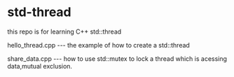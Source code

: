 # std-thread
this repo is for learning C++ std::thread

   hello_thread.cpp --- the example of how to create a std::thread

   

   share_data.cpp    --- how to use std::mutex to lock a thread which is acessing data,mutual exclusion.
